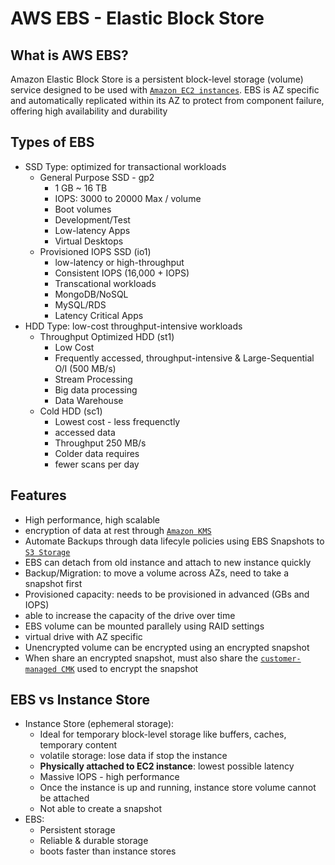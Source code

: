# AWS EBS - Elastic Block Store
## What is AWS EBS?
Amazon Elastic Block Store is a persistent block-level storage (volume) service designed to be used with [`Amazon EC2 instances`](./EC2.md). EBS is AZ specific and automatically replicated within its AZ to protect from component failure, offering high availability and durability

## Types of EBS
- SSD Type: optimized for transactional workloads
    - General Purpose SSD - gp2
        - 1 GB ~ 16 TB
        - IOPS: 3000 to 20000 Max / volume
        - Boot volumes
        - Development/Test
        - Low-latency Apps
        - Virtual Desktops
    - Provisioned IOPS SSD (io1)
        - low-latency or high-throughput
        - Consistent IOPS (16,000 + IOPS)
        - Transcational workloads
        - MongoDB/NoSQL
        - MySQL/RDS
        - Latency Critical Apps
- HDD Type: low-cost throughput-intensive workloads
    - Throughput Optimized HDD (st1)
        - Low Cost
        - Frequently accessed, throughput-intensive & Large-Sequential O/I (500 MB/s)
        - Stream Processing
        - Big data processing
        - Data Warehouse
    - Cold HDD (sc1)
        - Lowest cost - less frequenctly
        - accessed data
        - Throughput 250 MB/s
        - Colder data requires
        - fewer scans per day

## Features
- High performance, high scalable
- encryption of data at rest through [`Amazon KMS`](./KMS.md)
- Automate Backups through data lifecyle policies using EBS Snapshots to [`S3 Storage`](./S3.md)
- EBS can detach from old instance and attach to new instance quickly
- Backup/Migration: to move a volume across AZs, need to take a snapshot first
- Provisioned capacity: needs to be provisioned in advanced (GBs and IOPS)
- able to increase the capacity of the drive over time
- EBS volume can be mounted parallely using RAID settings
- virtual drive with AZ specific
- Unencrypted volume can be encrypted using an encrypted snapshot
- When share an encrypted snapshot, must also share the [`customer-managed CMK`](./KMS.md) used to encrypt the snapshot

## EBS vs Instance Store
- Instance Store (ephemeral storage):
    - Ideal for temporary block-level storage like buffers, caches, temporary content
    - volatile storage: lose data if stop the instance
    - **Physically attached to EC2 instance**: lowest possible latency
    - Massive IOPS - high performance
    - Once the instance is up and running, instance store volume cannot be attached
    - Not able to create a snapshot
- EBS:
    - Persistent storage
    - Reliable & durable storage
    - boots faster than instance stores
